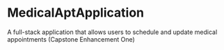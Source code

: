 # MedicalAptApplication
A full-stack application that allows users to schedule and update medical appointments (Capstone Enhancement One)
